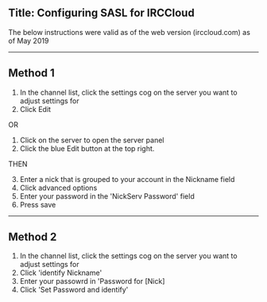 Title: Configuring SASL for IRCCloud
---
The below instructions were valid as of the web version (irccloud.com) as of May 2019

---
Method 1
---
1. In the channel list, click the settings cog on the server you want to adjust settings for
2. Click Edit

OR

1. Click on the server to open the server panel
2. Click the blue Edit button at the top right.

THEN

3. Enter a nick that is grouped to your account in the Nickname field
4. Click advanced options
5. Enter your password in the 'NickServ Password' field
6. Press save
---
Method 2
---

1. In the channel list, click the settings cog on the server you want to adjust settings for
2. Click 'identify Nickname'
3. Enter your passowrd in 'Password for [Nick]
4. Click 'Set Password and identify'
